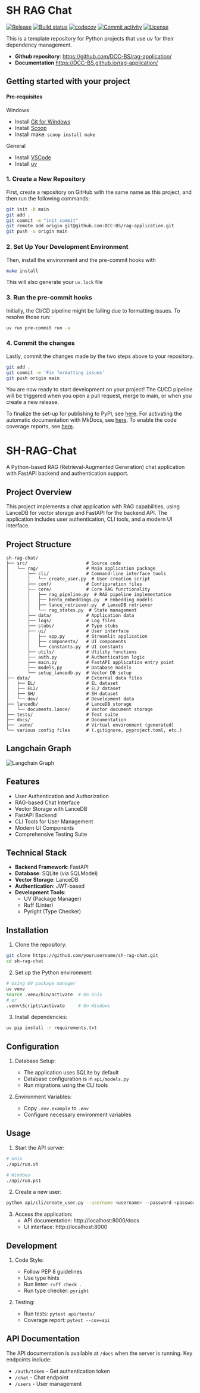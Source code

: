 # SH RAG Chat

[![Release](https://img.shields.io/github/v/release/DCC-BS/rag-application)](https://img.shields.io/github/v/release/DCC-BS/rag-application)
[![Build status](https://img.shields.io/github/actions/workflow/status/DCC-BS/rag-application/main.yml?branch=main)](https://github.com/DCC-BS/rag-application/actions/workflows/main.yml?query=branch%3Amain)
[![codecov](https://codecov.io/gh/DCC-BS/rag-application/branch/main/graph/badge.svg)](https://codecov.io/gh/DCC-BS/rag-application)
[![Commit activity](https://img.shields.io/github/commit-activity/m/DCC-BS/rag-application)](https://img.shields.io/github/commit-activity/m/DCC-BS/rag-application)
[![License](https://img.shields.io/github/license/DCC-BS/rag-application)](https://img.shields.io/github/license/DCC-BS/rag-application)

This is a template repository for Python projects that use uv for their dependency management.

- **Github repository**: <https://github.com/DCC-BS/rag-application/>
- **Documentation** <https://DCC-BS.github.io/rag-application/>

## Getting started with your project

#### Pre-requisites

Windows
- Install [Git for Windows](https://git-scm.com/downloads/win)
- Install [Scoop](https://scoop.sh/)
- Install make: `scoop install make`

General
- Install [VSCode](https://code.visualstudio.com/)
- Install [uv](https://docs.astral.sh/uv/getting-started/installation/)

### 1. Create a New Repository

First, create a repository on GitHub with the same name as this project, and then run the following commands:

```bash
git init -b main
git add .
git commit -m "init commit"
git remote add origin git@github.com:DCC-BS/rag-application.git
git push -u origin main
```

### 2. Set Up Your Development Environment

Then, install the environment and the pre-commit hooks with

```bash
make install
```

This will also generate your `uv.lock` file

### 3. Run the pre-commit hooks

Initially, the CI/CD pipeline might be failing due to formatting issues. To resolve those run:

```bash
uv run pre-commit run -a
```

### 4. Commit the changes

Lastly, commit the changes made by the two steps above to your repository.

```bash
git add .
git commit -m 'Fix formatting issues'
git push origin main
```

You are now ready to start development on your project!
The CI/CD pipeline will be triggered when you open a pull request, merge to main, or when you create a new release.

To finalize the set-up for publishing to PyPI, see [here](https://fpgmaas.github.io/cookiecutter-uv/features/publishing/#set-up-for-pypi).
For activating the automatic documentation with MkDocs, see [here](https://fpgmaas.github.io/cookiecutter-uv/features/mkdocs/#enabling-the-documentation-on-github).
To enable the code coverage reports, see [here](https://fpgmaas.github.io/cookiecutter-uv/features/codecov/).


# SH-RAG-Chat

A Python-based RAG (Retrieval-Augmented Generation) chat application with FastAPI backend and authentication support.

## Project Overview

This project implements a chat application with RAG capabilities, using LanceDB for vector storage and FastAPI for the backend API. The application includes user authentication, CLI tools, and a modern UI interface.

## Project Structure

```
sh-rag-chat/
├── src/                      # Source code
│   └── rag/                  # Main application package
│       ├── cli/              # Command-line interface tools
│       │   └── create_user.py  # User creation script
│       ├── conf/             # Configuration files
│       ├── core/             # Core RAG functionality
│       │   ├── rag_pipeline.py  # RAG pipeline implementation
│       │   ├── bento_embeddings.py  # Embedding models
│       │   ├── lance_retriever.py  # LanceDB retriever
│       │   └── rag_states.py  # State management
│       ├── data/             # Application data
│       ├── logs/             # Log files
│       ├── stubs/            # Type stubs
│       ├── ui/               # User interface
│       │   ├── app.py        # Streamlit application
│       │   ├── components/   # UI components
│       │   └── constants.py  # UI constants
│       ├── utils/            # Utility functions
│       ├── auth.py           # Authentication logic
│       ├── main.py           # FastAPI application entry point
│       ├── models.py         # Database models
│       └── setup_lancedb.py  # Vector DB setup
├── data/                     # External data files
│   ├── EL/                   # EL dataset
│   ├── EL2/                  # EL2 dataset
│   ├── SH/                   # SH dataset
│   └── dev/                  # Development data
├── lancedb/                  # LanceDB storage
│   └── documents.lance/      # Vector document storage
├── tests/                    # Test suite
├── docs/                     # Documentation
├── .venv/                    # Virtual environment (generated)
└── various config files      # (.gitignore, pyproject.toml, etc.)
```

## Langchain Graph

![Langchain Graph](graph.png)

## Features

- User Authentication and Authorization
- RAG-based Chat Interface
- Vector Storage with LanceDB
- FastAPI Backend
- CLI Tools for User Management
- Modern UI Components
- Comprehensive Testing Suite

## Technical Stack

- **Backend Framework**: FastAPI
- **Database**: SQLite (via SQLModel)
- **Vector Storage**: LanceDB
- **Authentication**: JWT-based
- **Development Tools**:
  - UV (Package Manager)
  - Ruff (Linter)
  - Pyright (Type Checker)

## Installation

1. Clone the repository:
```bash
git clone https://github.com/yourusername/sh-rag-chat.git
cd sh-rag-chat
```

2. Set up the Python environment:
```bash
# Using UV package manager
uv venv
source .venv/bin/activate  # On Unix
# or
.venv\Scripts\activate     # On Windows
```

3. Install dependencies:
```bash
uv pip install -r requirements.txt
```

## Configuration

1. Database Setup:
   - The application uses SQLite by default
   - Database configuration is in `api/models.py`
   - Run migrations using the CLI tools

2. Environment Variables:
   - Copy `.env.example` to `.env`
   - Configure necessary environment variables

## Usage

1. Start the API server:
```bash
# Unix
./api/run.sh

# Windows
./api/run.ps1
```

2. Create a new user:
```bash
python api/cli/create_user.py --username <username> --password <password> --organization <org>
```

3. Access the application:
   - API documentation: http://localhost:8000/docs
   - UI interface: http://localhost:8000

## Development

1. Code Style:
   - Follow PEP 8 guidelines
   - Use type hints
   - Run linter: `ruff check .`
   - Run type checker: `pyright`

2. Testing:
   - Run tests: `pytest api/tests/`
   - Coverage report: `pytest --cov=api`

## API Documentation

The API documentation is available at `/docs` when the server is running. Key endpoints include:

- `/auth/token` - Get authentication token
- `/chat` - Chat endpoint
- `/users` - User management
